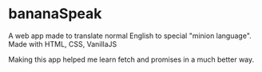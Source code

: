 # bananaSpeak

A web app made to translate normal English to special "minion language". Made with HTML, CSS, VanillaJS

Making this app helped me learn fetch and promises in a much better way.

